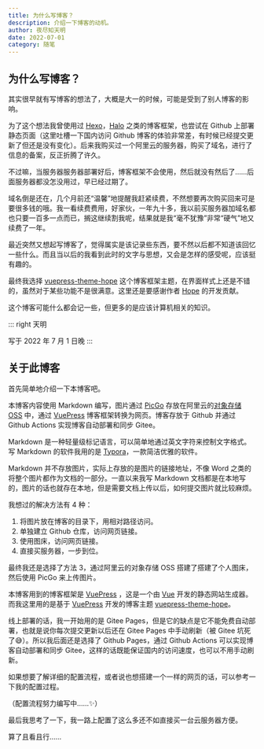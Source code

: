 ```yaml
---
title: 为什么写博客？
description: 介绍一下博客的动机。
author: 夜尽知天明
date: 2022-07-01
category: 随笔
---
```


## 为什么写博客？

其实很早就有写博客的想法了，大概是大一的时候，可能是受到了别人博客的影响。

为了这个想法我曾使用过 [Hexo](https://hexo.io/zh-cn/index.html)，[Halo](https://halo.run/) 之类的博客框架，也尝试在 Github 上部署静态页面（这里吐槽一下国内访问 Github 博客的体验非常差，有时候已经提交更新了但还是没有变化）。后来我购买过一个阿里云的服务器，购买了域名，进行了信息的备案，反正折腾了许久。

不过嘛，当服务器服务器部署好后，博客框架不会使用，然后就没有然后了……后面服务器都没怎没用过，早已经过期了。

域名倒是还在，几个月前还“温馨”地提醒我赶紧续费，不然想要再次购买回来可是要很多钱的哦。我一看续费费用，好家伙，一年九十多，我以前买服务器加域名都也只要一百多一点而已，搁这继续割我呢，结果就是我“毫不犹豫”非常“硬气”地又续费了一年。

最近突然又想起写博客了，觉得属实是该记录些东西，要不然以后都不知道该回忆一些什么。而且当以后的我看到此时的文字与思想，又会是怎样的感受呢，应该挺有趣的。

最终我选择 [vuepress-theme-hope](https://vuepress-theme-hope.github.io/v2/zh/) 这个博客框架主题，在界面样式上还是不错的，虽然对于某些功能不是很满意。这里还是要感谢作者 [Hope](https://mrhope.site/) 的开发贡献。

这个博客可能什么都会记一些，但更多的是应该计算机相关的知识。


::: right
天明

写于 2022 年 7 月 1 日晚
:::

## 关于此博客

首先简单地介绍一下本博客吧。

本博客内容使用 Markdown 编写，图片通过 [PicGo](https://picgo.github.io/PicGo-Doc/zh/) 存放在阿里云的[对象存储 OSS](https://cn.aliyun.com/) 中，通过 [VuePress](https://v2.vuepress.vuejs.org/zh/) 博客框架转换为网页。博客存放于 Github 并通过 Github Actions 实现博客自动部署和同步 Gitee。

Markdown 是一种轻量级标记语言，可以简单地通过英文字符来控制文字格式。写 Markdown 的软件我用的是 [Typora](https://typora.io/)，一款简洁优雅的软件。

Markdown 并不存放图片，实际上存放的是图片的链接地址，不像 Word 之类的将整个图片都作为文档的一部分。一直以来我写 Markdown 文档都是在本地写的，图片的话也就存在本地，但是需要文档上传以后，如何提交图片就比较麻烦。

我想过的解决方法有 4 种：

1. 将图片放在博客的目录下，用相对路径访问。
2. 单独建立 Github 仓库，访问网页链接。
3. 使用图床，访问网页链接。
4. 直接买服务器，一步到位。

最终我还是选择了方法 3，通过阿里云的对象存储 OSS 搭建了搭建了个人图床，然后使用 PicGo 来上传图片。

本博客用到的博客框架是 [VuePress](https://v2.vuepress.vuejs.org/zh/) ，这是一个由 [Vue](https://staging-cn.vuejs.org/) 开发的静态网站生成器。而我这里用的是基于 [VuePress](https://v2.vuepress.vuejs.org/zh/) 开发的博客主题 [vuepress-theme-hope](https://vuepress-theme-hope.github.io/v2/zh/)。

线上部署的话，我一开始用的是 Gitee Pages，但是它的缺点是它不能免费自动部署，也就是说你每次提交更新以后还在 Gitee Pages 中手动刷新（被 Gitee 坑死了😅）。所以我后面还是选择了 Github Pages，通过 Github Actions 可以实现博客自动部署和同步 Gitee，这样的话既能保证国内的访问速度，也可以不用手动刷新。

如果想要了解详细的配置流程，或者说也想搭建一个一样的网页的话，可以参考一下我的配置过程。

（配置流程努力编写中……✨）

最后我思考了一下，我一路上配置了这么多还不如直接买一台云服务器方便。

算了且看且行……